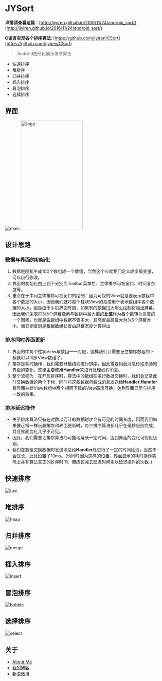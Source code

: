 # JYSort

**详情请查看这篇**：[http://jiyiren.github.io/2016/11/24/android_sort/](http://jiyiren.github.io/2016/11/24/android_sort/)

**C语言实现各个排序算法**: [https://github.com/jiyiren/CSort](https://github.com/jiyiren/CSort)

> Android图形化展示排序算法

* 快速排序
* 堆排序
* 归并排序
* 插入排序
* 冒泡排序
* 选择排序

## 界面

![main](http://img.godjiyi.cn/jysorthome360.png)
<img alt="logo" width="203" height="360" src="http://img.godjiyi.cn/jysortwelcome.gif" alt="jiyiren">

## 设计思路

### 数据与界面的初始化

1. 数据是随机生成100个数组成一个数组，当然这个长度我们定义成全局变量，可以自行修改。
2. 界面的初始化由上到下分别为Toolbar菜单栏、主体排序可视窗口、时间复杂度等。
3. 重点在于中间主体排序可视窗口的绘制：因为可视的View就是要表示数组中各个数据的大小，因而我们就将每个柱状View的高度用于表示数组中各个数据的大小，但是由于手机界面有限，如果有的数据过大那么绘制将超出屏幕。因此我们采取将3/5个屏幕像素与数组中最大值的**比值**作为每个数转为高度的一个因素，也就是说数组中数据不管多大，其高度最高最大为3/5个屏幕大小。而其宽度则是根据数组长度由屏幕宽度计算得出

### 排序同时界面更新

1. 界面的中每个柱状View与数组一一对应，这样我们只需要记住排序数组的下标就可以同步View数组了。
2. 排序是耗时操作，我们需要开启线程进行排序，因此需要用到消息传递来通知界面的变化，这里主要使用**Handler**来进行处理线程消息。
3. 整个流程为：在开启排序时，算法中的数组在进行数据交换时，我们会记录此时交换数据的两个下标，同时将这些数据包装成消息发送给**Handler**,**Handler**将界面柱状View数组中两个相同下标的View高度互换，达到界面显示与排序一致的效果。

### 排序延迟操作

* 由于排序算法只有在对数以万计的数据时才会有可见的时间长度，因而我们如果像正常一样设置排序和界面更新时，每个排序算法都几乎在毫秒级别完成，并且界面变化几乎不可见。
* 因此，我们需要让排序算法尽可能地延长一定时间，达到界面的变化可视化级别。
* 我们在数组交换数据时发送消息给**Handler**处进行了一定的时间延迟，当然不会过长，此处设置了10ms。(也同时因为这样的设置，界面显示的耗时操作实际上并非算法真正的排序时间，而应该减去延迟时间乘以延迟操作的次数。)


## 快速排序

![fast](http://img.godjiyi.cn/jysortfast.gif)

## 堆排序

![heap](http://img.godjiyi.cn/jysortheap.gif)

## 归并排序

![merge](http://img.godjiyi.cn/jysortmerge.gif)

## 插入排序

![insert](http://img.godjiyi.cn/jysortinsert.gif)

## 冒泡排序

![bubble](http://img.godjiyi.cn/jysortbubble.gif)

## 选择排序

![select](http://img.godjiyi.cn/jysortselect.gif)

## 关于

* [About Me](http://jiyiren.github.io/about/)
* [我的博客](http://jiyiren.github.io/)
* [新浪微博](http://weibo.com/jiyi1459050189)

